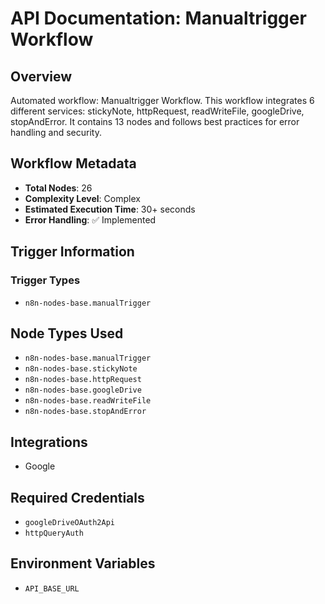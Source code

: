 # API Documentation: Manualtrigger Workflow

## Overview
Automated workflow: Manualtrigger Workflow. This workflow integrates 6 different services: stickyNote, httpRequest, readWriteFile, googleDrive, stopAndError. It contains 13 nodes and follows best practices for error handling and security.

## Workflow Metadata
- **Total Nodes**: 26
- **Complexity Level**: Complex
- **Estimated Execution Time**: 30+ seconds
- **Error Handling**: ✅ Implemented

## Trigger Information
### Trigger Types
- `n8n-nodes-base.manualTrigger`

## Node Types Used
- `n8n-nodes-base.manualTrigger`
- `n8n-nodes-base.stickyNote`
- `n8n-nodes-base.httpRequest`
- `n8n-nodes-base.googleDrive`
- `n8n-nodes-base.readWriteFile`
- `n8n-nodes-base.stopAndError`

## Integrations
- Google

## Required Credentials
- `googleDriveOAuth2Api`
- `httpQueryAuth`

## Environment Variables
- `API_BASE_URL`

